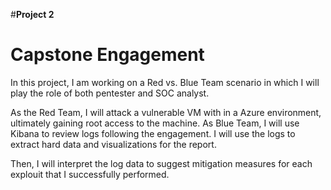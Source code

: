 #**Project 2**
# **Capstone Engagement**

In this project, I am working on a Red vs. Blue Team scenario in which I will play the role of both pentester and SOC analyst.

As the Red Team, I will attack a vulnerable VM with in a Azure environment, ultimately gaining root access to the machine. As Blue Team, I will use Kibana to review logs following the engagement. I will use the logs to extract hard data and visualizations for the report.

Then, I will interpret the log data to suggest mitigation measures for each explouit that I successfully performed.

